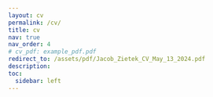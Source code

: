 ```yaml
---
layout: cv
permalink: /cv/
title: cv
nav: true
nav_order: 4
# cv_pdf: example_pdf.pdf
redirect_to: /assets/pdf/Jacob_Zietek_CV_May_13_2024.pdf
description: 
toc:
  sidebar: left
---
```

